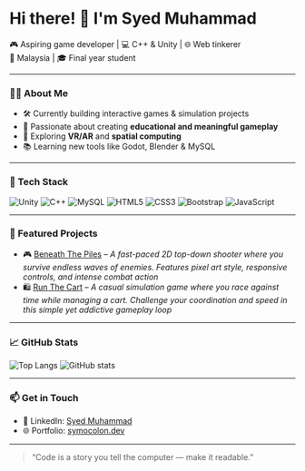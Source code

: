 # Hi there! 👋 I'm Syed Muhammad

🎮 Aspiring game developer | 💻 C++ & Unity | 🌐 Web tinkerer  
📍 Malaysia | 🎓 Final year student

---

### 👨‍💻 About Me
- 🛠 Currently building interactive games & simulation projects
- 🎯 Passionate about creating **educational and meaningful gameplay**
- 🌱 Exploring **VR/AR** and **spatial computing**
- 📚 Learning new tools like Godot, Blender & MySQL

---

### 🧰 Tech Stack
![Unity](https://img.shields.io/badge/Unity-100000?style=for-the-badge&logo=unity&logoColor=white)
![C++](https://img.shields.io/badge/C++-00599C?style=for-the-badge&logo=cplusplus&logoColor=white)
![MySQL](https://img.shields.io/badge/MySQL-00000F?style=for-the-badge&logo=mysql)
![HTML5](https://img.shields.io/badge/HTML5-E34F26?style=for-the-badge&logo=html5)
![CSS3](https://img.shields.io/badge/CSS3-1572B6?style=for-the-badge&logo=css3)
![Bootstrap](https://img.shields.io/badge/Bootstrap-563D7C?style=for-the-badge&logo=bootstrap)
![JavaScript](https://img.shields.io/badge/JavaScript-F7DF1E?style=for-the-badge&logo=javascript)

---

### 📌 Featured Projects
- 🎮 [Beneath The Piles]([https://symocolon.itch.io/beneath-the-pile]) – *A fast-paced 2D top-down shooter where you survive endless waves of enemies. Features pixel art style, responsive controls, and intense combat action*
- 🛍️ [Run The Cart]([https://symocolon.itch.io/run-the-cart]) – *A casual simulation game where you race against time while managing a cart. Challenge your coordination and speed in this simple yet addictive gameplay loop*

---

### 📈 GitHub Stats
![Top Langs](https://github-readme-stats.vercel.app/api/top-langs/?username=symocolon&layout=compact&theme=tokyonight)
![GitHub stats](https://github-readme-stats.vercel.app/api?username=symocolon&show_icons=true&theme=tokyonight)

---

### 📫 Get in Touch
- 💼 LinkedIn: [Syed Muhammad](https://www.linkedin.com/in/syed-muhammad-syed-najib-507916229?utm_source=share&utm_campaign=share_via&utm_content=profile&utm_medium=android_app)
- 🌐 Portfolio: [symocolon.dev](https://symuhmd.github.io/Imsyed.github.io/) 

---

> “Code is a story you tell the computer — make it readable.”  
